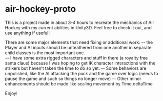 # air-hockey-proto

This is a project made in about 3-4 hours to recreate the mechanics of Air Hockey with my current abilities in Unity3D.  Feel free to check it out, and use anything if useful! 

There are some major elements that need fixing or additional work:
-- the Player and AI inputs should be unteathered from one another in separate child classes is the most important one.  
-- I have some extra rigged characters and stuff in there (a royalty free santa claus) because I was hoping to get IK character interactions with the strikers but haven't taken the time to do so yet.
-- Some behaviors are unpolished, like the AI attacking the puck and the game over logic (needs to pause the game and such so things no longer move)
-- Other minor enhancements should be made like scaling movement by Time.deltaTime

Enjoy!
